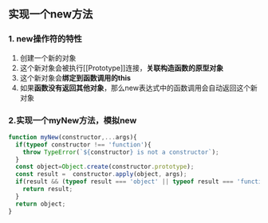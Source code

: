 ## 实现一个new方法
### 1. new操作符的特性
1. 创建一个新的对象
2. 这个新对象会被执行[[Prototype]]连接，**关联构造函数的原型对象**
3. 这个新对象会**绑定到函数调用的this**
4. 如果**函数没有返回其他对象**，那么new表达式中的函数调用会自动返回这个新对象


### 2.实现一个myNew方法，模拟new

```js
function myNew(constructor,...args){
  if(typeof constructor !== 'function'){
    throw TypeError(`${constructor} is not a constructor`);
  }
  const object=Object.create(constructor.prototype);
  const result =  constructor.apply(object, args);
  if(result && (typeof result === 'object' || typeof result === 'function')){
    return result;
  }
  return object;
}

```  
